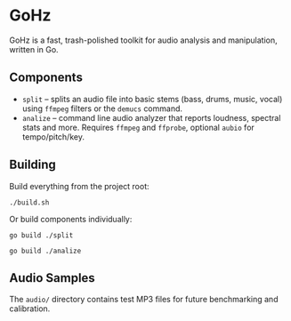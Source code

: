 # GoHz

GoHz is a fast, trash-polished toolkit for audio analysis and manipulation, written in Go.

## Components

- `split` – splits an audio file into basic stems (bass, drums, music, vocal) using `ffmpeg` filters or the `demucs` command.
- `analize` – command line audio analyzer that reports loudness, spectral stats and more. Requires `ffmpeg` and `ffprobe`, optional `aubio` for tempo/pitch/key.

## Building

Build everything from the project root:

```
./build.sh
```

Or build components individually:

```
go build ./split

go build ./analize
```

## Audio Samples

The `audio/` directory contains test MP3 files for future benchmarking and calibration.

